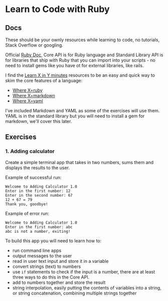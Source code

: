 
# Learn to Code with Ruby

## Docs

These should be your ownly resources while learning to code, no tutorials, Stack Overflow or googling.

Official [Ruby Doc](https://ruby-doc.org/), Core API is for Ruby language and Standard Library API is for libraries that ship with Ruby that you can import into your scripts - no need to install gems like you have ot for external libraries, like rails.


I find the [Learn X in Y minutes](https://learnxinyminutes.com) resources to be an easy and quick way to skim the core features of a language:

- [Where X=ruby](https://learnxinyminutes.com/docs/ruby/)
- [Where X=markdown](https://learnxinyminutes.com/docs/markdown/)
- [Where X=yaml](https://learnxinyminutes.com/docs/yaml/)

I've included Markdown and YAML as some of the exercises will use them. YAML is in the standard library but you will need to install a gem for markdown, we'll cover this later.

## Exercises

### 1. Adding calculator

Create a simple terminal app that takes in two numbers, sums them and displays the results to the user.

Example of successful run:

```
Welcome to Adding Calculator 1.0
Enter in the first number: 12
Enter in the second number: 67
12 + 67 = 79
Thank you, goodbye!
```

Example of error run:

```
Welcome to Adding Calculator 1.0
Enter in the first number: abc
abc is not a number, exiting!
```

To build this app you will need to learn how to:

- run command line apps
- output messages to the user
- read in user text input and store it in a variable
- convert strings (text) to numbers
- use `if` statements to check if the input is a number, there are at least three ways to do this in the Core API.
- add to numbers together and store the result
- string interpolation, easily putting the contents of variables into a string, or string concatenation, combining multiple strings together
